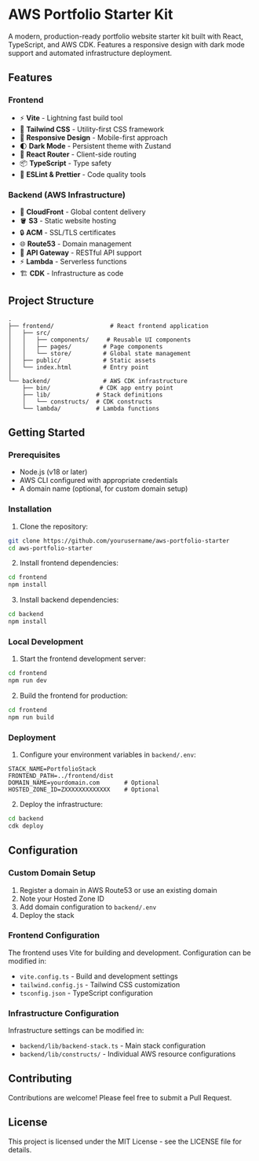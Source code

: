 # AWS Portfolio Starter Kit

A modern, production-ready portfolio website starter kit built with React, TypeScript, and AWS CDK. Features a responsive design with dark mode support and automated infrastructure deployment.

## Features

### Frontend
- ⚡️ **Vite** - Lightning fast build tool
- 🎨 **Tailwind CSS** - Utility-first CSS framework
- 📱 **Responsive Design** - Mobile-first approach
- 🌓 **Dark Mode** - Persistent theme with Zustand
- 🔄 **React Router** - Client-side routing
- 📦 **TypeScript** - Type safety
- 🎯 **ESLint & Prettier** - Code quality tools

### Backend (AWS Infrastructure)
- 🚀 **CloudFront** - Global content delivery
- 🪣 **S3** - Static website hosting
- 🔒 **ACM** - SSL/TLS certificates
- 🌐 **Route53** - Domain management
- 🔌 **API Gateway** - RESTful API support
- ⚡️ **Lambda** - Serverless functions
- 🏗️ **CDK** - Infrastructure as code

## Project Structure

```
.
├── frontend/                # React frontend application
│   ├── src/
│   │   ├── components/     # Reusable UI components
│   │   ├── pages/         # Page components
│   │   └── store/         # Global state management
│   ├── public/            # Static assets
│   └── index.html         # Entry point
│
└── backend/               # AWS CDK infrastructure
    ├── bin/              # CDK app entry point
    ├── lib/             # Stack definitions
    │   └── constructs/  # CDK constructs
    └── lambda/          # Lambda functions
```

## Getting Started

### Prerequisites
- Node.js (v18 or later)
- AWS CLI configured with appropriate credentials
- A domain name (optional, for custom domain setup)

### Installation

1. Clone the repository:
```bash
git clone https://github.com/yourusername/aws-portfolio-starter
cd aws-portfolio-starter
```

2. Install frontend dependencies:
```bash
cd frontend
npm install
```

3. Install backend dependencies:
```bash
cd backend
npm install
```

### Local Development

1. Start the frontend development server:
```bash
cd frontend
npm run dev
```

2. Build the frontend for production:
```bash
cd frontend
npm run build
```

### Deployment

1. Configure your environment variables in `backend/.env`:
```env
STACK_NAME=PortfolioStack
FRONTEND_PATH=../frontend/dist
DOMAIN_NAME=yourdomain.com       # Optional
HOSTED_ZONE_ID=ZXXXXXXXXXXXXX    # Optional
```

2. Deploy the infrastructure:
```bash
cd backend
cdk deploy
```

## Configuration

### Custom Domain Setup

1. Register a domain in AWS Route53 or use an existing domain
2. Note your Hosted Zone ID
3. Add domain configuration to `backend/.env`
4. Deploy the stack

### Frontend Configuration

The frontend uses Vite for building and development. Configuration can be modified in:
- `vite.config.ts` - Build and development settings
- `tailwind.config.js` - Tailwind CSS customization
- `tsconfig.json` - TypeScript configuration

### Infrastructure Configuration

Infrastructure settings can be modified in:
- `backend/lib/backend-stack.ts` - Main stack configuration
- `backend/lib/constructs/` - Individual AWS resource configurations

## Contributing

Contributions are welcome! Please feel free to submit a Pull Request.

## License

This project is licensed under the MIT License - see the LICENSE file for details.